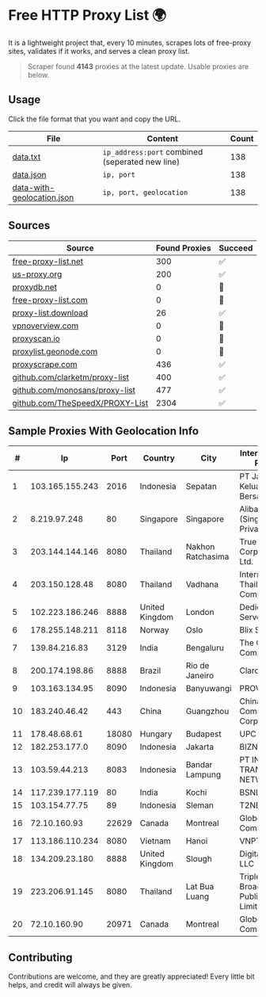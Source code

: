 
# Free HTTP Proxy List 🌍

It is a lightweight project that, every 10 minutes, scrapes lots of free-proxy sites, validates if it works, and serves a clean proxy list.


> Scraper found **4143** proxies at the latest update. Usable proxies are below.

## Usage

Click the file format that you want and copy the URL.


|File|Content|Count|
|----|-------|-----|
|[data.txt](https://raw.githubusercontent.com/themiralay/Proxy-List-World/master/data.txt)|`ip_address:port` combined (seperated new line)|138|
|[data.json](https://raw.githubusercontent.com/themiralay/Proxy-List-World/master/data.json)|`ip, port`|138|
|[data-with-geolocation.json](https://raw.githubusercontent.com/themiralay/Proxy-List-World/master/data-with-geolocation.json)|`ip, port, geolocation`|138|

## Sources

|Source|Found Proxies|Succeed|
|------|-------------|-------|
|[free-proxy-list.net](https://free-proxy-list.net)|300|✅|
|[us-proxy.org](https://www.us-proxy.org)|200|✅|
|[proxydb.net](http://proxydb.net)|0|🚫|
|[free-proxy-list.com](https://free-proxy-list.com/?page=&port=&type%5B%5D=http&type%5B%5D=https&up_time=0&search=Search)|0|🚫|
|[proxy-list.download](https://www.proxy-list.download/HTTP)|26|✅|
|[vpnoverview.com](https://vpnoverview.com/privacy/anonymous-browsing/free-proxy-servers)|0|🚫|
|[proxyscan.io](https://www.proxyscan.io)|0|🚫|
|[proxylist.geonode.com](https://proxylist.geonode.com/api/proxy-list?limit=300&page=1&sort_by=lastChecked&sort_type=desc&protocols=http,https)|0|🚫|
|[proxyscrape.com](https://api.proxyscrape.com/v2/?request=displayproxies&protocol=http&timeout=10000&country=all&ssl=all&anonymity=all)|436|✅|
|[github.com/clarketm/proxy-list](https://raw.githubusercontent.com/clarketm/proxy-list/master/proxy-list-raw.txt)|400|✅|
|[github.com/monosans/proxy-list](https://raw.githubusercontent.com/monosans/proxy-list/main/proxies/http.txt)|477|✅|
|[github.com/TheSpeedX/PROXY-List](https://raw.githubusercontent.com/TheSpeedX/PROXY-List/master/http.txt)|2304|✅|


## Sample Proxies With Geolocation Info

|#|Ip|Port|Country|City|Internet Service Provider|
|-|--|----|-------|----|-------------------------|
|1|103.165.155.243|2016|Indonesia|Sepatan|PT Jaringan Keluarga Bersama|
|2|8.219.97.248|80|Singapore|Singapore|Alibaba Cloud (Singapore) Private Limited|
|3|203.144.144.146|8080|Thailand|Nakhon Ratchasima|True Internet Corporation CO. Ltd.|
|4|203.150.128.48|8080|Thailand|Vadhana|Internet Thailand Company Ltd|
|5|102.223.186.246|8888|United Kingdom|London|Dedicated Servers|
|6|178.255.148.211|8118|Norway|Oslo|Blix Solutions|
|7|139.84.216.83|3129|India|Bengaluru|The Constant Company, LLC|
|8|200.174.198.86|8888|Brazil|Rio de Janeiro|Claro S.A|
|9|103.163.134.95|8090|Indonesia|Banyuwangi|PROVITEL|
|10|183.240.46.42|443|China|Guangzhou|China Mobile Communications Corporation|
|11|178.48.68.61|18080|Hungary|Budapest|UPC|
|12|182.253.177.0|8090|Indonesia|Jakarta|BIZNET|
|13|103.59.44.213|8083|Indonesia|Bandar Lampung|PT INDONESIA TRANS NETWORK|
|14|117.239.177.119|80|India|Kochi|BSNL Internet|
|15|103.154.77.75|89|Indonesia|Sleman|T2NET|
|16|72.10.160.93|22629|Canada|Montreal|GloboTech Communications|
|17|113.186.110.234|8080|Vietnam|Hanoi|VNPT-VNNIC|
|18|134.209.23.180|8888|United Kingdom|Slough|DigitalOcean, LLC|
|19|223.206.91.145|8080|Thailand|Lat Bua Luang|Triple T Broadband Public Company Limited|
|20|72.10.160.90|20971|Canada|Montreal|GloboTech Communications|



## Contributing

Contributions are welcome, and they are greatly appreciated! Every
little bit helps, and credit will always be given.

